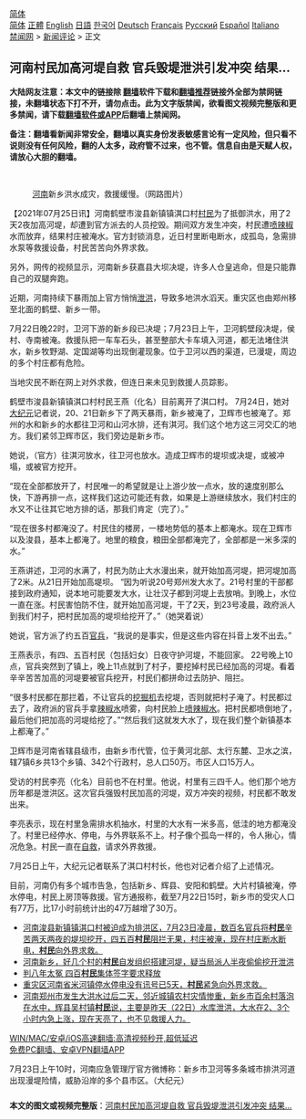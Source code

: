  <!-- 面包屑导航 --> <div class="breadcrumb"><!-- GTranslate: https://gtranslate.io/ -->  <div class="switcher notranslate">  <div class="selected">  <a href="#" onclick="return false;"> 简体</a>  </div>  <div class="option">  <a href="https://www.bannedbook.org" onclick="doGTranslate('zh-CN|zh-CN');jQuery('div.switcher div.selected a').html(jQuery(this).html());return false;" title="简体中文" class="nturl selected"> 简体</a>  <a href="https://www.bannedbook.org/zh-tw/" onclick="doGTranslate('zh-CN|zh-TW');jQuery('div.switcher div.selected a').html(jQuery(this).html());return false;" title="繁體中文" class="nturl"> 正體</a>  <a href="https://www.bannedbook.org/en/" onclick="doGTranslate('zh-CN|en');jQuery('div.switcher div.selected a').html(jQuery(this).html());return false;" title="English" class="nturl"> English</a>  <a href="https://www.bannedbook.org/ja/" onclick="doGTranslate('zh-CN|ja');jQuery('div.switcher div.selected a').html(jQuery(this).html());return false;" title="日本語" class="nturl"> 日語</a>  <a href="https://www.bannedbook.org/ko/" onclick="doGTranslate('zh-CN|ko');jQuery('div.switcher div.selected a').html(jQuery(this).html());return false;" title="한국어" class="nturl"> 한국어</a>  <a href="https://www.bannedbook.org/de/" onclick="doGTranslate('zh-CN|de');jQuery('div.switcher div.selected a').html(jQuery(this).html());return false;" title="Deutsch" class="nturl"> Deutsch</a>  <a href="https://www.bannedbook.org/fr/" onclick="doGTranslate('zh-CN|fr');jQuery('div.switcher div.selected a').html(jQuery(this).html());return false;" title="Français" class="nturl"> Français</a>  <a href="https://www.bannedbook.org/ru/" onclick="doGTranslate('zh-CN|ru');jQuery('div.switcher div.selected a').html(jQuery(this).html());return false;" title="Русский" class="nturl"> Русский</a>  <a href="https://www.bannedbook.org/es/" onclick="doGTranslate('zh-CN|es');jQuery('div.switcher div.selected a').html(jQuery(this).html());return false;" title="Español" class="nturl"> Español</a>  <a href="https://www.bannedbook.org/it/" onclick="doGTranslate('zh-CN|it');jQuery('div.switcher div.selected a').html(jQuery(this).html());return false;" title="Italiano" class="nturl"> Italiano</a>  </div>  </div>      <div class='breadcrumb-sub'><!-- Breadcrumb NavXT 6.3.0 --> <a href="https://www.bannedbook.org/" class="home">禁闻网</a> &gt; <a href="https://www.bannedbook.org/bnews/comments/" class="category">新闻评论</a> &gt; 正文</div></div><h2>河南村民加高河堤自救 官兵毁堤泄洪引发冲突 结果…</h2> <p class="notice"><b>大陆网友注意：本文中的链接除 <a href="https://github.com/bannedbook/fanqiang" >翻墙</a>软件下载和<a href="https://github.com/killgcd/justmysocks/blob/master/README.md">翻墙推荐</a>链接外全部为禁网链接，未翻墙状态下打不开，请勿点击。此为文字版禁闻，欲看图文视频完整版和更多禁闻，请下载<a href="https://github.com/bannedbook/fanqiang">翻墙软件或APP</a>后翻墙上禁闻网。</p><p>备注：翻墙看新闻非常安全，翻墙以真实身份发表敏感言论有一定风险，但只看不说则没有任何风险，翻的人太多，政府管不过来，也不管。信息自由是天赋人权，请放心大胆的翻墙。</b></p>  <div class="entry"> <br /> <figure><a href="https://i2.wp.com/upload-images-bucket-v64rleca837do.s3.eu-west-1.amazonaws.com/wp-content/uploads/2021/07/25172559/id13107943-xin3FotoJet-800x450-1.jpeg?fit=800%2C450&#038;ssl=1" data-caption="河南新乡洪水成灾，救援缓慢。（网路图片）"></a><figcaption class="wp-caption-text"><a href="https://www.bannedbook.org/bnews/tag/%e6%b2%b3%e5%8d%97/" class="st_tag internal_tag" rel="tag" title="标签 河南 下的日志">河南</a>新乡洪水成灾，救援缓慢。（网路图片）</figcaption></figure> <p>【2021年07月25日讯】河南鹤壁市浚县新镇镇淇口村<a href="https://www.bannedbook.org/bnews/tag/%e6%9d%91%e6%b0%91/" class="st_tag internal_tag" rel="tag" title="标签 村民 下的日志">村民</a>为了抵御洪水，用了2天2夜加高河堤，却遭到官方派去的人员挖毁。期间双方发生冲突，村民遭<a href="https://www.bannedbook.org/bnews/tag/%E5%96%B7%E8%BE%A3%E6%A4%92/" class="st_tag internal_tag" rel="tag" title="标签 喷辣椒 下的日志">喷辣椒</a>水而放弃，结果村庄被淹水。官方封锁消息，近日村里断电断水，成孤岛，急需排水泵等救援设备，村民苦苦向外界求救。</p> <p>另外，网传的视频显示，河南新乡获嘉县大坝决堤，许多人仓皇逃命，但是只能靠自己的双腿奔跑。</p> <p>近期，河南持续下暴雨加上官方悄悄<a href="https://www.bannedbook.org/bnews/tag/%E6%B3%84%E6%B4%AA/" class="st_tag internal_tag" rel="tag" title="标签 泄洪 下的日志">泄洪</a>，导致多地洪水滔天。重灾区也由郑州移至北面的鹤壁、新乡一带。</p> <p>7月22日晚22时，卫河下游的新乡段已决堤；7月23日上午，卫河鹤壁段决堤，侯村、寺南被淹。救援队把一车车石头，甚至整部大卡车填入河道，都无法堵住洪水，新乡牧野湖、定国湖等均出现倒灌现象。位于卫河以西的渠道，已漫堤，周边的多个村庄都有危险。</p> <p>当地灾民不断在网上对外求救，但连日来未见到救援人员踪影。</p>  <p>鹤壁市浚县新镇镇淇口村村民王燕（化名）目前离开了淇口村。 7月24日，她对<span class='wp_keywordlink_affiliate'><a href="http://www.epochtimes.com/" title="大纪元" target="_blank">大纪元</a></span>记者说，20、21日新乡下了两天暴雨，新乡被淹了，卫辉市也被淹了。郑州的水和新乡的水都往卫河和山河水排，还有淇河。我们这个地方这三河交汇的地方。我们紧邻卫辉市区，我们旁边是新乡市。</p> <p>她说，（官方）往淇河放水，往卫河也放水。造成卫辉市的堤坝或决堤，或被冲塌，或被官方挖开。</p> <p>“现在全部都放开了，村民唯一的希望就是让上游少放一点水，放的速度别那么快，下游再排一点，这样我们这边可能还有救，如果是上游继续放水，我们村庄的水又不让往其它地方排的话，那我们肯定（完了）。”</p> <p>“现在很多村都淹没了。村民住的楼房，一楼地势低的基本上都淹水。现在卫辉市以及浚县，基本上都淹了。地里的粮食，粮田全部都淹完了，全部都是一米多深的水。”</p> <p>王燕讲述，卫河的水满了，村民为防止大水漫出来，就开始加高河堤，把河堤加高了2米。从21日开始加高堤坝。 “因为听说20号郑州发大水了。21号村里的干部都接到政府通知，说本地可能要发大水，让壮汉子都到河堤上去放哨。到晚上，水位一直在涨。村民害怕防不住，就开始加高河堤，干了2天，到23号凌晨，政府派人到我们村子，把村民加高的堤坝给挖开了。”（她哭着说）</p>  <p>她说，官方派了约五百<a href="https://www.bannedbook.org/bnews/tag/%E5%AE%98%E5%85%B5/" class="st_tag internal_tag" rel="tag" title="标签 官兵 下的日志">官兵</a>，“我说的是事实，但是这些内容在抖音上发不出去。”</p> <p>王燕表示，有四、五百村民（包括妇女）日夜守护河堤，不能回家。 22号晚上10点，官兵突然到了镇上，晚上11点就到了村子，要挖掉村民已经加高的河堤。看着辛辛苦苦加高的河堤要被官兵挖开，村民们都拼命过去防护、阻拦。</p> <p>“很多村民都在那拦着，不让官兵的<a href="https://www.bannedbook.org/bnews/tag/%e6%8c%96%e6%8e%98%e6%9c%ba/" class="st_tag internal_tag" rel="tag" title="标签 挖掘机 下的日志">挖掘机</a>去挖堤，否则就把村子淹了。村民都过去了，政府派的官兵手拿<a href="https://www.bannedbook.org/bnews/tag/%E8%BE%A3%E6%A4%92%E6%B0%B4/" class="st_tag internal_tag" rel="tag" title="标签 辣椒水 下的日志">辣椒水</a>喷雾，向村民脸上<a href="https://www.bannedbook.org/bnews/tag/%E5%96%B7%E8%BE%A3%E6%A4%92%E6%B0%B4/" class="st_tag internal_tag" rel="tag" title="标签 喷辣椒水 下的日志">喷辣椒水</a>。把村民都喷倒地了，最后他们把加高的河堤给挖了。”“然后我们这就发大水了，现在我们整个新镇基本上都淹了。”</p> <p>卫辉市是河南省辖县级市，由新乡市代管，位于黄河北部、太行东麓、卫水之滨，辖7镇6乡共13个乡镇、342个行政村，总人口50万。市区人口15万人。</p> <p>受访的村民李亮（化名）目前也不在村里。他说，村里有三四千人。他们那个地方历年都是泄洪区。这次官兵强毁村民加高的河堤，双方冲突的视频，村民都不敢发出来。</p>  <p>李亮表示，现在村里急需排水机抽水，村里的大水有一米多高，低洼的地方都淹没了。村里已经停水、停电，与外界联系不上。村子像个孤岛一样的，令人揪心，情况危急。村民一直在<span class='wp_keywordlink'><a href="https://www.bannedbook.org/forum5/topic42.html" title="萨斯、诚信与自救" target="_blank">自救</a></span>，请求外界救援。</p> <p>7月25日上午，大纪元记者联系了淇口村村长，他也对记者介绍了上述情况。</p> <p>目前，河南仍有多个城市告急，包括新乡、辉县、安阳和鹤壁。大片村镇被淹，停水停电，村民上房顶等救援。官方通报称，截至7月22日15时，新乡市的受灾人口有77万，比17小时前统计出的47万越增了30万。</p> <ul class='op-related-articles' title='相关阅读'> <li><a href='https://www.bannedbook.org/bnews/bannedvideo/20210725/1593898.html' target='_blank'>河南浚县新镇镇淇口村被迫成为排洪区，7月23日凌晨，数百名官兵将<b>村民</b>辛苦两天两夜的堤坝挖开，四五百<b>村民</b>阻拦无果，村庄被淹，现在村庄断水断电，<b>村民</b>向外界求救。</a></li> <li><a href='https://www.bannedbook.org/bnews/bannedvideo/20210725/1593865.html' target='_blank'>河南新乡，好几个村的<b>村民</b>自发组织搭建河堤，疑当局派人半夜偷偷挖开泄洪</a></li> <li><a href='https://www.bannedbook.org/bnews/cbnews/20210724/1593525.html' target='_blank'>判八年太冤 四百<b>村民</b>集体签字要求释放</a></li> <li><a href='https://www.bannedbook.org/bnews/bannedvideo/20210724/1593493.html' target='_blank'>重灾区河南省米河镇停水停电没有讯号已5天，<b>村民</b>紧急向外界求救。</a></li> <li><a href='https://www.bannedbook.org/bnews/bannedvideo/20210723/1592645.html' target='_blank'>河南郑州市发生大洪水过后二天，邻近城镇农村灾情惨重，新乡市百余村落泡在水中，辉县吴村镇<b>村民</b>说，主要是昨天（22日）水库泄洪，大水在2、3个小时内急上涨，现在天亮了，也不见救援人力。</a></li> </ul> <p class="texttj"> <a href="https://github.com/bannedbook/fanqiang/wiki/V2ray%E6%9C%BA%E5%9C%BA" target="_blank">WIN/MAC/安卓/iOS高速翻墙:高清视频秒开,超低延迟</a><br/> <a href="https://github.com/bannedbook/fanqiang/wiki/%E7%A6%81%E9%97%BB%E7%BD%91%E5%AE%89%E5%8D%93%E7%BF%BB%E5%A2%99%E6%96%B0%E9%97%BBAPP" target="_blank">免费PC翻墙、安卓VPN翻墙APP</a></p><p>7月23日上午10时，河南应急管理厅官方微博称：新乡市卫河等多条城市排洪河道出现漫堤险情，威胁沿岸的多个县市区。（大纪元）</p> <a name='sharetosocial'></a>  <div style="margin-bottom:5px;padding-bottom:5px;clear:both"> <div id="archive-pix-1" class="banner-ads"> <!-- AuctionX Display platform tag START --> <div id="26318x728x90x621x_ADSLOT2" clicktrack="%%CLICK_URL_ESC%%"></div> <!-- AuctionX Display platform tag END --> </div> <div id="archive-pix-2" class="banner-ads"> <!-- AuctionX Display platform tag START --> <div id="26315x300x250x621x_ADSLOT2" clicktrack="%%CLICK_URL_ESC%%"></div> <!-- AuctionX Display platform tag END --> </div> </div>  <div id="archive-pix-1" class="banner-ads"> <!-- AuctionX Display platform tag START --> <div id="26318x728x90x621x_ADSLOT3" clicktrack="%%CLICK_URL_ESC%%"></div> <!-- AuctionX Display platform tag END --> </div> <div><b>本文的图文或视频完整版</b>：<a href='https://www.bannedbook.org/bnews/comments/20210726/1594126.html'>河南村民加高河堤自救 官兵毁堤泄洪引发冲突 结果…</a></div>  </div><!--END ENTRY--> 